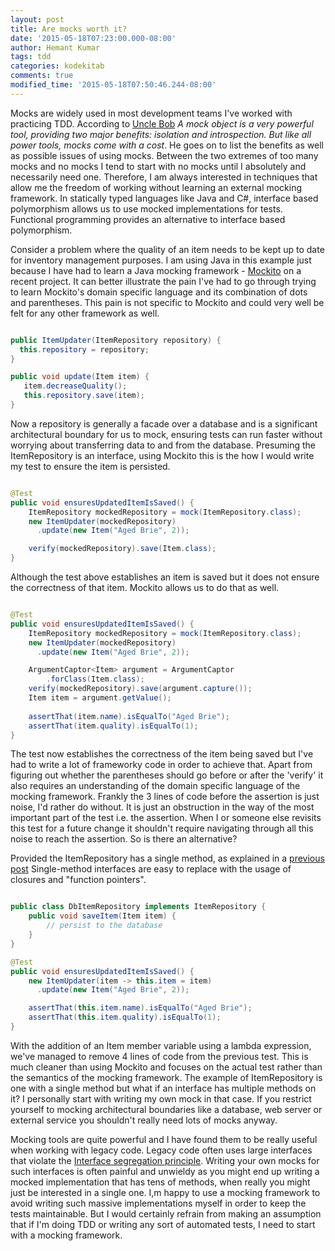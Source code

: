 ```yaml
---
layout: post
title: Are mocks worth it?
date: '2015-05-18T07:23:00.000-08:00'
author: Hemant Kumar
tags: tdd
categories: kodekitab
comments: true
modified_time: '2015-05-18T07:50:46.244-08:00'
---
```


Mocks are widely used in most development teams I've worked with practicing TDD. According to [Uncle Bob](http://blog.8thlight.com/uncle-bob/2014/05/10/WhenToMock.html) *A mock object is a very powerful tool, providing two major benefits: isolation and introspection. But like all power tools, mocks come with a cost*. He goes on to list the benefits as well as possible issues of using mocks. Between the two extremes of too many mocks and no mocks I tend to start with no mocks until I absolutely and necessarily need one. Therefore, I am always interested in techniques that allow me the freedom of working without learning an external mocking framework. In statically typed languages like Java and C#, interface based polymorphism allows us to use mocked implementations for tests. Functional programming provides an alternative to interface based polymorphism.

Consider a problem where the quality of an item needs to be kept up to date for inventory management purposes. I am using Java in this example just because I have had to learn a Java mocking framework - [Mockito](http://mockito.org/) on a recent project. It can better illustrate the pain I've had to go through trying to learn Mockito's domain specific language and its combination of dots and parentheses. This pain is not specific to Mockito and could very well be felt for any other framework as well.

```java

public ItemUpdater(ItemRepository repository) {
  this.repository = repository;
}

public void update(Item item) {
   item.decreaseQuality();
   this.repository.save(item);
}
```

Now a repository is generally a facade over a database and is a significant architectural boundary for us to mock, ensuring tests can run faster without worrying about transferring data to and from the database. Presuming the ItemRepository is an interface, using Mockito this is the how I would write my test to ensure the item is persisted.

```java

@Test
public void ensuresUpdatedItemIsSaved() {
	ItemRepository mockedRepository = mock(ItemRepository.class);
	new ItemUpdater(mockedRepository)
	  .update(new Item("Aged Brie", 2));

	verify(mockedRepository).save(Item.class);
}
```

Although the test above establishes an item is saved but it does not ensure the correctness of that item. Mockito allows us to do that as well.

```java

@Test
public void ensuresUpdatedItemIsSaved() {
	ItemRepository mockedRepository = mock(ItemRepository.class);
	new ItemUpdater(mockedRepository)
	  .update(new Item("Aged Brie", 2));

	ArgumentCaptor<Item> argument = ArgumentCaptor
		.forClass(Item.class);
	verify(mockedRepository).save(argument.capture());
	Item item = argument.getValue();
	
	assertThat(item.name).isEqualTo("Aged Brie");
	assertThat(item.quality).isEqualTo(1);
}
```

The test now establishes the correctness of the item being saved but I've had to write a lot of frameworky code in order to achieve that. Apart from figuring out whether the parentheses should go before or after the 'verify' it also requires an understanding of the domain specific language of the mocking framework. Frankly the 3 lines of code before the assertion is just noise, I'd rather do without. It is just an obstruction in the way of the most important part of the test i.e. the assertion. When I or someone else revisits this test for a future change it shouldn't require navigating through all this noise to reach the assertion. So is there an alternative?

Provided the ItemRepository has a single method, as explained in a [previous post](http://hemantkumar.net/kodekitab/2015/01/04/from-object-to-function-composition.html) Single-method interfaces are easy to replace with the usage of closures and "function pointers". 

```java

public class DbItemRepository implements ItemRepository {
	public void saveItem(Item item) {
		// persist to the database
	}
}

@Test
public void ensuresUpdatedItemIsSaved() {
	new ItemUpdater(item -> this.item = item)
	  .update(new Item("Aged Brie", 2));

	assertThat(this.item.name).isEqualTo("Aged Brie");
	assertThat(this.item.quality).isEqualTo(1);
}
```

With the addition of an Item member variable using a lambda expression, we've managed to remove 4 lines of code from the previous test. This is much cleaner than using Mockito and focuses on the actual test rather than the semantics of the mocking framework. The example of ItemRepository is one with a single method but what if an interface has multiple methods on it? I personally start with writing my own mock in that case. If you restrict yourself to mocking architectural boundaries like a database, web server or external service you shouldn't really need lots of mocks anyway. 

Mocking tools are quite powerful and I have found them to be really useful when working with legacy code. Legacy code often uses large interfaces that violate the [Interface segregation principle](http://en.wikipedia.org/wiki/Interface_segregation_principle). Writing your own mocks for such interfaces is often painful and unwieldy as you might end up writing a mocked implementation that has tens of methods, when really you might just be interested in a single one. I,m happy to use a mocking framework to avoid writing such massive implementations myself in order to keep the tests maintainable. But I would certainly refrain from making an assumption that if I'm doing TDD or writing any sort of automated tests, I need to start with a mocking framework.
